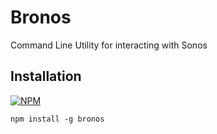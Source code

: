 # Bronos

Command Line Utility for interacting with Sonos

## Installation
[![NPM](https://nodei.co/npm/bronos.png?downloads=true&downloadRank=true&stars=true)](https://nodei.co/npm/bronos/)

`npm install -g bronos`

